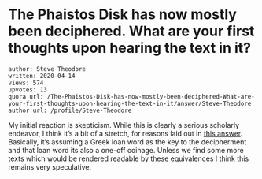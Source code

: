 # The Phaistos Disk has now mostly been deciphered. What are your first thoughts upon hearing the text in it?

	author: Steve Theodore
	written: 2020-04-14
	views: 574
	upvotes: 13
	quora url: /The-Phaistos-Disk-has-now-mostly-been-deciphered-What-are-your-first-thoughts-upon-hearing-the-text-in-it/answer/Steve-Theodore
	author url: /profile/Steve-Theodore


My initial reaction is skepticism. While this is clearly a serious scholarly endeavor, I think it’s a bit of a stretch, for reasons laid out in [this answer](https://www.quora.com/What-is-currently-known-of-the-language-of-Phaistos-Disc-if-it-is-a-script/answer/Steve-Theodore). Basically, it’s assuming a Greek loan word as the key to the decipherment and that loan word its also a one-off coinage. Unless we find some more texts which would be rendered readable by these equivalences I think this remains very speculative.


